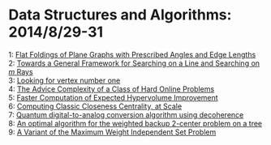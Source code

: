 # Data Structures and Algorithms: 2014/8/29-31  
1: [Flat Foldings of Plane Graphs with Prescribed Angles and Edge Lengths](https://doi.org/10.48550/arXiv.1408.6771)  
2: [Towards a General Framework for Searching on a Line and Searching on $m$  Rays](https://doi.org/10.48550/arXiv.1408.6812)  
3: [Looking for vertex number one](https://doi.org/10.48550/arXiv.1408.6821)  
4: [The Advice Complexity of a Class of Hard Online Problems](https://doi.org/10.48550/arXiv.1408.7033)  
5: [Faster Computation of Expected Hypervolume Improvement](https://doi.org/10.48550/arXiv.1408.7114)  
6: [Computing Classic Closeness Centrality, at Scale](https://doi.org/10.48550/arXiv.1409.0035)  
7: [Quantum digital-to-analog conversion algorithm using decoherence](https://doi.org/10.48550/arXiv.1409.0088)  
8: [An optimal algorithm for the weighted backup 2-center problem on a tree](https://doi.org/10.48550/arXiv.1409.0098)  
9: [A Variant of the Maximum Weight Independent Set Problem](https://doi.org/10.48550/arXiv.1409.0173)  